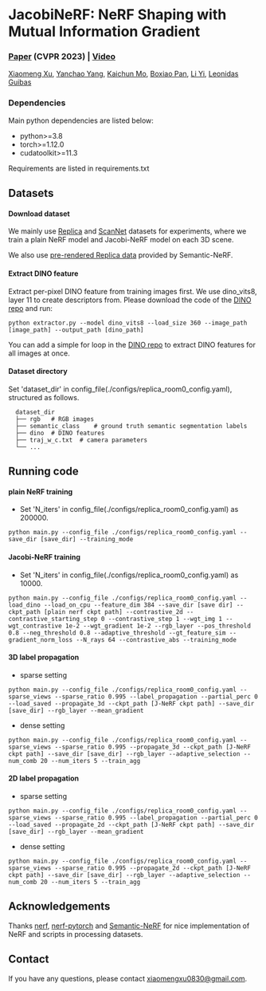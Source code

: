 # JacobiNeRF: NeRF Shaping with Mutual Information Gradient

### [Paper](https://arxiv.org/abs/2304.00341) (CVPR 2023) | [Video](https://www.youtube.com/watch?v=uKU9UdVL6GQ)
[Xiaomeng Xu](https://xxm19.github.io/), [Yanchao Yang](https://yanchaoyang.github.io/), [Kaichun Mo](https://kaichun-mo.github.io/), [Boxiao Pan](https://cs.stanford.edu/~bxpan/), [Li Yi](https://ericyi.github.io/), [Leonidas Guibas](https://geometry.stanford.edu/member/guibas/)

### Dependencies
Main python dependencies are listed below:
- python>=3.8
- torch>=1.12.0
- cudatoolkit>=11.3

Requirements are listed in requirements.txt

## Datasets

#### Download dataset
We mainly use [Replica](https://github.com/facebookresearch/Replica-Dataset) and [ScanNet](http://www.scan-net.org/) datasets for experiments, where we train a plain NeRF model and Jacobi-NeRF model on each 3D scene.

We also use [pre-rendered Replica data](https://www.dropbox.com/sh/9yu1elddll00sdl/AAC-rSJdLX0C6HhKXGKMOIija?dl=0) provided by Semantic-NeRF.

#### Extract DINO feature
Extract per-pixel DINO feature from training images first. We use dino_vits8, layer 11 to create descriptors from. Please download the code of the [DINO repo](https://github.com/ShirAmir/dino-vit-features) and run: 
```
python extractor.py --model dino_vits8 --load_size 360 --image_path [image_path] --output_path [dino_path]
```

You can add a simple for loop in the [DINO repo](https://github.com/ShirAmir/dino-vit-features) to extract DINO features for all images at once.

#### Dataset directory
Set 'dataset_dir' in config_file(./configs/replica_room0_config.yaml), structured as follows.
```
  dataset_dir
  ├── rgb 	# RGB images
  ├── semantic_class    # ground truth semantic segmentation labels
  ├── dino  # DINO features
  ├── traj_w_c.txt  # camera parameters
  └── ...
 ```

## Running code

#### plain NeRF training
- Set 'N_iters' in config_file(./configs/replica_room0_config.yaml) as 200000.
```
python main.py --config_file ./configs/replica_room0_config.yaml --save_dir [save_dir] --training_mode
```

#### Jacobi-NeRF training
- Set 'N_iters' in config_file(./configs/replica_room0_config.yaml) as 10000.
```
python main.py --config_file ./configs/replica_room0_config.yaml --load_dino --load_on_cpu --feature_dim 384 --save_dir [save dir] --ckpt_path [plain nerf ckpt path] --contrastive_2d --contrastive_starting_step 0 --contrastive_step 1 --wgt_img 1 --wgt_contrastive 1e-2 --wgt_gradient 1e-2 --rgb_layer --pos_threshold 0.8 --neg_threshold 0.8 --adaptive_threshold --gt_feature_sim --gradient_norm_loss --N_rays 64 --contrastive_abs --training_mode
```

#### 3D label propagation
- sparse setting
```
python main.py --config_file ./configs/replica_room0_config.yaml --sparse_views --sparse_ratio 0.995 --label_propagation --partial_perc 0 --load_saved --propagate_3d --ckpt_path [J-NeRF ckpt path] --save_dir [save_dir] --rgb_layer --mean_gradient
```
- dense setting
```
python main.py --config_file ./configs/replica_room0_config.yaml --sparse_views --sparse_ratio 0.995 --propagate_3d --ckpt_path [J-NeRF ckpt path] --save_dir [save_dir] --rgb_layer --adaptive_selection --num_comb 20 --num_iters 5 --train_agg
```

#### 2D label propagation
- sparse setting
```
python main.py --config_file ./configs/replica_room0_config.yaml --sparse_views --sparse_ratio 0.995 --label_propagation --partial_perc 0 --load_saved --propagate_2d --ckpt_path [J-NeRF ckpt path] --save_dir [save_dir] --rgb_layer --mean_gradient
```
- dense setting
```
python main.py --config_file ./configs/replica_room0_config.yaml --sparse_views --sparse_ratio 0.995 --propagate_2d --ckpt_path [J-NeRF ckpt path] --save_dir [save_dir] --rgb_layer --adaptive_selection --num_comb 20 --num_iters 5 --train_agg
```

## Acknowledgements
Thanks [nerf](https://github.com/bmild/nerf), [nerf-pytorch](https://github.com/yenchenlin/nerf-pytorch) and [Semantic-NeRF](https://github.com/Harry-Zhi/semantic_nerf) for nice implementation of NeRF and scripts in processing datasets.

## Contact
If you have any questions, please contact xiaomengxu0830@gmail.com.

